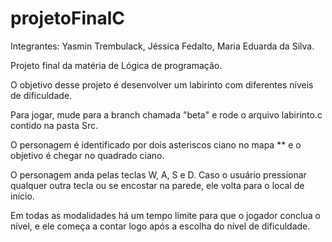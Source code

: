 # projetoFinalC
Integrantes: Yasmin Trembulack, Jéssica Fedalto, Maria Eduarda da Silva.

Projeto final da matéria de Lógica de programação.

O objetivo desse projeto é desenvolver um labirinto com diferentes níveis de dificuldade.

Para jogar, mude para a branch chamada "beta" e rode o arquivo labirinto.c contido na pasta Src.

O personagem é identificado por dois asteriscos ciano no mapa ** e o objetivo é chegar no quadrado ciano.

O personagem anda pelas teclas W, A, S e D. Caso o usuário pressionar qualquer outra tecla ou se encostar na parede, ele volta para o local de início.

Em todas as modalidades há um tempo limite para que o jogador conclua o nível, e ele começa a contar logo após a escolha do nível de dificuldade.
